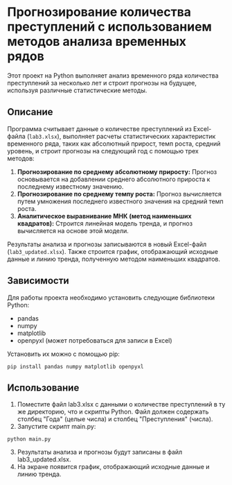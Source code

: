 # Прогнозирование количества преступлений с использованием методов анализа временных рядов

Этот проект на Python выполняет анализ временного ряда количества преступлений за несколько лет и строит прогнозы на будущее, используя различные статистические методы.

## Описание

Программа считывает данные о количестве преступлений из Excel-файла (`lab3.xlsx`), выполняет расчеты статистических характеристик временного ряда, таких как абсолютный прирост, темп роста, средний уровень, и строит прогнозы на следующий год с помощью трех методов:

1. **Прогнозирование по среднему абсолютному приросту:**  Прогноз основывается на добавлении среднего абсолютного прироста к последнему известному значению.
2. **Прогнозирование по среднему темпу роста:** Прогноз вычисляется путем умножения последнего известного значения на средний темп роста.
3. **Аналитическое выравнивание МНК (метод наименьших квадратов):**  Строится линейная модель тренда, и прогноз вычисляется на основе этой модели.

Результаты анализа и прогнозы записываются в новый Excel-файл (`lab3_updated.xlsx`). Также строится график, отображающий исходные данные и линию тренда, полученную методом наименьших квадратов.

## Зависимости

Для работы проекта необходимо установить следующие библиотеки Python:

* pandas
* numpy
* matplotlib
* openpyxl (может потребоваться для записи в Excel)

Установить их можно с помощью pip:

```
pip install pandas numpy matplotlib openpyxl
```
## Использование

1. Поместите файл lab3.xlsx с данными о количестве преступлений в ту же директорию, что и скрипты Python. Файл должен содержать столбец "Года" (целые числа) и столбец "Преступления" (числа).
2. Запустите скрипт main.py:
```
python main.py
```
3. Результаты анализа и прогнозы будут записаны в файл lab3_updated.xlsx.
4. На экране появится график, отображающий исходные данные и линию тренда.
